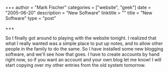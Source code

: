 +++
author = "Mark Fischer"
categories = ["website", "geek"]
date = "2005-06-20"
description = "New Software"
linktitle = ""
title = "New Software"
type = "post"

+++

So I finally got around to playing with the website tonight.  I realized that what I really wanted was a simple place to put up notes, and to allow other people in the family to do the same.  So I have installed some new blogging software, and we'll see how that goes.  I have to create accounts by hand right now, so if you want an account and your own blog let me know!  I will start copying over my other entries from the old system tomorrow.

